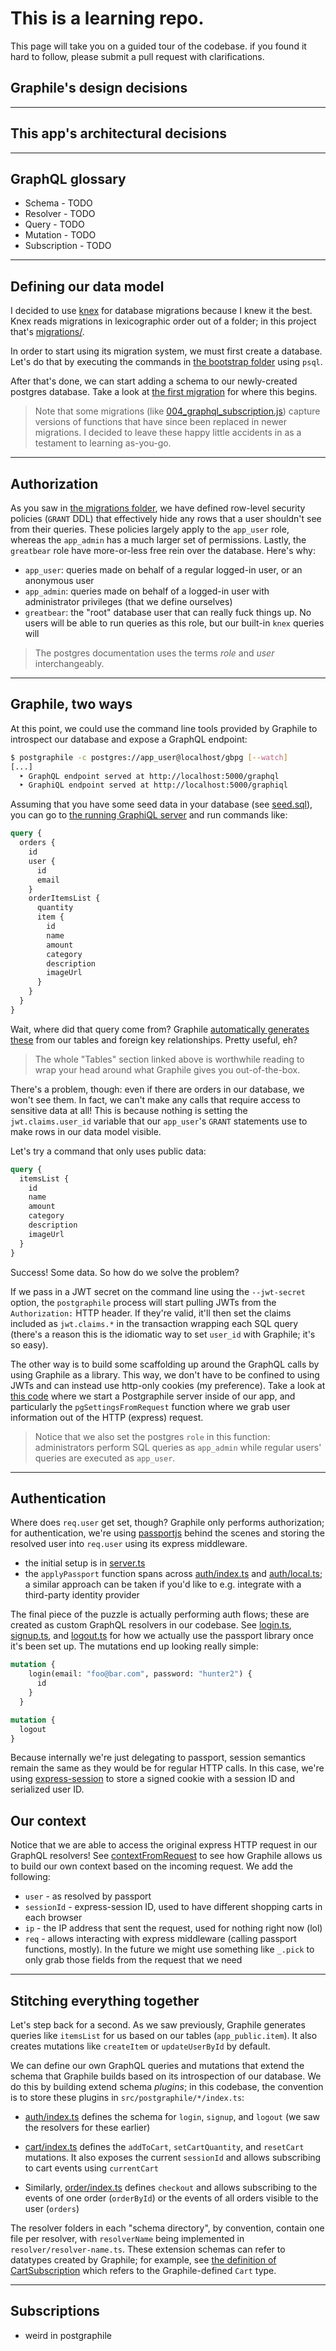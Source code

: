 # This is a learning repo.

This page will take you on a guided tour of the codebase. if you found it hard to follow, please submit a pull request with clarifications.

## Graphile's design decisions

---

## This app's architectural decisions

---

## GraphQL glossary

* Schema - TODO
* Resolver - TODO 
* Query - TODO
* Mutation - TODO
* Subscription - TODO

---

## Defining our data model

I decided to use [knex](...) for database migrations because I knew it the best. Knex reads migrations in lexicographic order out of a folder; in this project that's [migrations/](migrations/).

In order to start using its migration system, we must first create a database. Let's do that by executing the commands in [the bootstrap folder](bootstrap/) using `psql`.

After that's done, we can start adding a schema to our newly-created postgres database. Take a look at [the first migration](migrations/001_system_and_user.js) for where this begins. 

> Note that some migrations (like [004_graphql_subscription.js](migrations/004_graphql_subscription.js)) capture versions of functions that have since been replaced in newer migrations. I decided to leave these happy little accidents in as a testament to learning as-you-go.

---

## Authorization

As you saw in [the migrations folder](migrations/), we have defined row-level security policies (`GRANT` DDL) that effectively hide any rows that a user shouldn't see from their queries. These policies largely apply to the `app_user` role, whereas the `app_admin` has a much larger set of permissions. Lastly, the `greatbear` role have more-or-less free rein over the database. Here's why:

* `app_user`: queries made on behalf of a regular logged-in user, or an anonymous user
* `app_admin`: queries made on behalf of a logged-in user with administrator privileges (that we define ourselves)
* `greatbear`: the "root" database user that can really fuck things up. No users will be able to run queries as this role, but our built-in `knex` queries will

> The postgres documentation uses the terms *role* and *user* interchangeably.

---

## Graphile, two ways

At this point, we could use the command line tools provided by Graphile to introspect our database and expose a GraphQL endpoint:

```bash
$ postgraphile -c postgres://app_user@localhost/gbpg [--watch]
[...]
  ‣ GraphQL endpoint served at http://localhost:5000/graphql
  ‣ GraphiQL endpoint served at http://localhost:5000/graphiql
```

Assuming that you have some seed data in your database (see [seed.sql](seed.sql)), you can go to [the running GraphiQL server](http://localhost:5000/graphiql) and run commands like:

```graphql
query {
  orders {
    id
    user {
      id
      email
    }
    orderItemsList {
      quantity
      item {
        id
        name
        amount
        category
        description
        imageUrl
      }
    }
  }
}
```

Wait, where did that query come from? Graphile [automatically generates these](https://www.graphile.org/postgraphile/tables/) from our tables and foreign key relationships. Pretty useful, eh?

> The whole "Tables" section linked above is worthwhile reading to wrap your head around what Graphile gives you out-of-the-box.

There's a problem, though: even if there are orders in our database, we won't see them. In fact, we can't make any calls that require access to sensitive data at all! This is because nothing is setting the `jwt.claims.user_id` variable that our `app_user`'s `GRANT` statements use to make rows in our data model visible. 

Let's try a command that only uses public data:

```graphql
query {
  itemsList {
    id
    name
    amount
    category
    description
    imageUrl
  }
}
```

Success! Some data. So how do we solve the problem?

If we pass in a JWT secret on the command line using the `--jwt-secret` option, the `postgraphile` process will start pulling JWTs from the `Authorization:` HTTP header. If they're valid, it'll then set the claims included as `jwt.claims.*` in the transaction wrapping each SQL query (there's a reason this is the idiomatic way to set `user_id` with Graphile; it's so easy).

The other way is to build some scaffolding up around the GraphQL calls by using Graphile as a library. This way, we don't have to be confined to using JWTs and can instead use http-only cookies (my preference). Take a look at [this code](src/postgraphile/index.ts) where we start a Postgraphile server inside of our app, and particularly the `pgSettingsFromRequest` function where we grab user information out of the HTTP (express) request.

> Notice that we also set the postgres `role` in this function: administrators perform SQL queries as `app_admin` while regular users' queries are executed as `app_user`.

---

## Authentication

Where does `req.user` get set, though? Graphile only performs authorization; for authentication, we're using [passportjs](...) behind the scenes and storing the resolved user into `req.user` using its express middleware.

* the initial setup is in [server.ts](src/server.ts)
* the `applyPassport` function spans across [auth/index.ts](src/auth/index.ts#L12) and [auth/local.ts](src/auth/local.ts); a similar approach can be taken if you'd like to e.g. integrate with a third-party identity provider

The final piece of the puzzle is actually performing auth flows; these are created as custom GraphQL resolvers in our codebase. See [login.ts](src/postgraphile/auth/resolver/login.ts), [signup.ts](src/postgraphile/auth/resolver/signup.ts), and [logout.ts](src/postgraphile/auth/resolver/logout.ts) for how we actually use the passport library once it's been set up. The mutations end up looking really simple:

```graphql
mutation {
    login(email: "foo@bar.com", password: "hunter2") {
      id
    }
  }
```

```graphql
mutation {
  logout
}
```

Because internally we're just delegating to passport, session semantics remain the same as they would be for regular HTTP calls. In this case, we're using [express-session](https://github.com/expressjs/session) to store a signed cookie with a session ID and serialized user ID.

## Our context

Notice that we are able to access the original express HTTP request in our GraphQL resolvers! See [contextFromRequest](src/postgraphile/index.ts#L103) to see how Graphile allows us to build our own context based on the incoming request. We add the following:

* `user` - as resolved by passport
* `sessionId` - express-session ID, used to have different shopping carts in each browser
* `ip` - the IP address that sent the request, used for nothing right now (lol)
* `req` - allows interacting with express middleware (calling passport functions, mostly). In the future we might use something like `_.pick` to only grab those fields from the request that we need

---

## Stitching everything together

Let's step back for a second. As we saw previously, Graphile generates queries like `itemsList` for us based on our tables (`app_public.item`). It also creates mutations like `createItem` or `updateUserById` by default.

We can define our own GraphQL queries and mutations that extend the schema that Graphile builds based on its introspection of our database. We do this by building extend schema *plugins*; in this codebase, the convention is to store these plugins in `src/postgraphile/*/index.ts`:

* [auth/index.ts](src/postgraphile/auth/index.ts) defines the schema for `login`, `signup`, and `logout` (we saw the resolvers for these earlier)

* [cart/index.ts](src/postgraphile/cart/index.ts) defines the `addToCart`, `setCartQuantity`, and `resetCart` mutations. It also exposes the current `sessionId` and allows subscribing to cart events using `currentCart`

* Similarly, [order/index.ts](src/postgraphile/order/index.ts) defines `checkout` and allows subscribing to the events of one order (`orderById`) or the events of all orders visible to the user (`orders`)

The resolver folders in each "schema directory", by convention, contain one file per resolver, with `resolverName` being implemented in `resolver/resolver-name.ts`. These extension schemas can refer to datatypes created by Graphile; for example, see [the definition of CartSubscription](src/postgraphile/cart/index.ts#L29) which refers to the Graphile-defined `Cart` type.

---

## Subscriptions

- weird in postgraphile